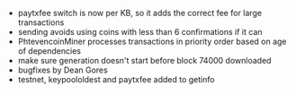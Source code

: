 * paytxfee switch is now per KB, so it adds the correct fee for large transactions
* sending avoids using coins with less than 6 confirmations if it can
* PhtevencoinMiner processes transactions in priority order based on age of dependencies
* make sure generation doesn't start before block 74000 downloaded
* bugfixes by Dean Gores
* testnet, keypoololdest and paytxfee added to getinfo
